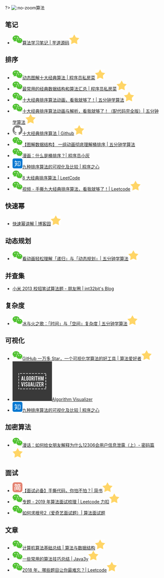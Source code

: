 ?> ![](https://notes.abelsu7.top/_media/algo.svg ':no-zoom')算法

## 笔记

- [![](logo/wechat.svg)算法学习笔记 | 芋道源码![](logo/star.svg)](https://mp.weixin.qq.com/s/4TAoEdo7rGlb_vRkAJUR4Q)

## 排序

* [![](logo/wechat.svg)动态图解十大经典算法 | 程序员私房菜![](logo/star.svg)](https://mp.weixin.qq.com/s/8HMVF-hrtRmJLD7kmPV1Hw)
* [![](logo/wechat.svg)最常用的经典数据结构和算法汇总 | 程序员私房菜![](logo/star.svg)](https://mp.weixin.qq.com/s/WIAVIlh1yIEUcbgoHtRsxw)
* [![](logo/wechat.svg)十大经典排序算法动画，看我就够了！| 五分钟学算法![](logo/star.svg)](https://mp.weixin.qq.com/s/A55a-V8k7JH28nJowmP4Bg)
* [![](logo/wechat.svg)十大经典排序算法动画与解析，看我就够了！（配代码完全版）| 五分钟学算法![](logo/star.svg)](https://mp.weixin.qq.com/s/vn3KiV-ez79FmbZ36SX9lg)
* [![](logo/github.svg)十大经典排序算法 | Github![](logo/star.svg)](https://github.com/hustcc/JS-Sorting-Algorithm)
* [![](logo/wechat.svg)【图解数据结构】 一组动画彻底理解桶排序 | 五分钟学算法](https://mp.weixin.qq.com/s/pSSQXRJFnePYNgB4QpysgA)
* [![](logo/wechat.svg)漫画：什么是桶排序？| 程序员小灰](https://mp.weixin.qq.com/s/qrboxA5SwN7AbAcpZ_dpNQ)
* [![](logo/zhihu.svg)九种排序算法的可视化及比较 | 程序之心](https://zhuanlan.zhihu.com/p/34421623)
* [![](logo/wechat.svg)8 大经典排序算法 | LeetCode](https://mp.weixin.qq.com/s/nm0zKpq824-6opBxfO2E5A)
* [![](logo/wechat.svg)视频 - 手撕九大经典排序算法，看我就够了！| Leetcode![](logo/star.svg)](https://mp.weixin.qq.com/s/wqebx4DoeZ-mqA-4uzyFGQ)

## 快速幂

- [快速幂讲解 | 博客园![](logo/star.svg)](https://www.cnblogs.com/CXCXCXC/p/4641812.html)

## 动态规划

- [![](logo/wechat.svg)看动画轻松理解「递归」与「动态规划」| 五分钟学算法![](logo/star.svg)](https://mp.weixin.qq.com/s/kFaJ_aYV7o-_8Ql3w4o1GA)

## 并查集

- [小米 2013 校招笔试算法题 - 朋友圈 | int32bit's Blog](http://int32bit.me/2013/10/27/小米2013校招笔试算法题-朋友圈/)

## 复杂度

- [![](logo/wechat.svg)冰与火之歌：「时间」与「空间」复杂度 | 五分钟学算法![](logo/star.svg)](https://mp.weixin.qq.com/s/nQ0aNLPcwb2enmrlqCsvOg)

## 可视化

* [![](logo/wechat.svg)GitHub 一万多 Star，一个可视化学算法的好工具 | 算法爱好者![](logo/star.svg)](https://mp.weixin.qq.com/s/-FiEnzjrSQBuAYWkZjZaZg)
* [![](logo/av.png ':size=16')Algorithm Visualizer](http://algorithm-visualizer.org  )
* [![](logo/zhihu.svg)九种排序算法的可视化及比较 | 程序之心](https://zhuanlan.zhihu.com/p/34421623)

## 加密算法

- [![](logo/wechat.svg)漫话：如何给女朋友解释为什么12306会用户信息泄露（上）- 密码篇![](logo/star.svg)](https://mp.weixin.qq.com/s/DkHlZs1HgZmGC9r7WaEDeQ)

## 面试

* [![](logo/jianshu.svg)【面试必备】手撕代码，你怕不怕？| 简书![](logo/star.svg)](https://www.jianshu.com/p/3f0cd7af370d)
* [![](logo/wechat.svg)专题 - 2019 年算法面试梳理 | Leetcode 力扣![](logo/star.svg)](https://mp.weixin.qq.com/s/bDTxZk_42Lb4olDFQE5n-g)
* [![](logo/wechat.svg)如何求根号2（爱奇艺面试题）| 算法面试题](https://mp.weixin.qq.com/s/NyOO6408rLN524vCB0-KhA)

## 文章

- [![](logo/wechat.svg)计算机算法基础总结 | 算法与数据结构![](logo/star.svg)](https://mp.weixin.qq.com/s/IASVo3QpX6ZCRdOsRZtSbA)
- [![](logo/wechat.svg)一些常用的算法技巧总结 | Java3y![](logo/star.svg)](https://mp.weixin.qq.com/s/zvRYUaR1SIuiCNy5ODuzjQ)
- [![](logo/wechat.svg)2018 年，哪些题目让你最难忘？| Leetcode![](logo/star.svg)](https://mp.weixin.qq.com/s/KdlKvHnzXJfkhiMNOwwCNA)